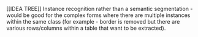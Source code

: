 [[IDEA TREE]]
Instance recognition rather than a semantic segmentation - would be good for the complex forms where there are multiple instances within the same class (for example - border is removed but there are various rows/columns within a table that want to be extracted).

